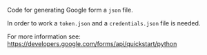 Code for generating Google form a `json` file.

In order to work a `token.json` and a `credentials.json` file is needed.

For more information see: https://developers.google.com/forms/api/quickstart/python